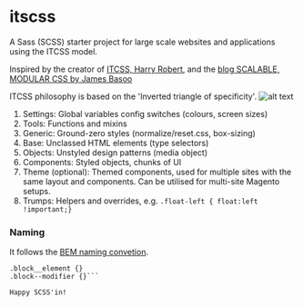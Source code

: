 # itscss
A Sass (SCSS) starter project for large scale websites and applications using the ITCSS model.

Inspired by the creator of [ITCSS, Harry Robert](https://www.youtube.com/watch?v=1OKZOV-iLj4), and the [blog SCALABLE, MODULAR CSS by James Basoo](http://www.gpmd.co.uk/blog/scalable-css/)

ITCSS philosophy is based on the 'Inverted triangle of specificity'.
![alt text](https://hackpad-attachments.s3.amazonaws.com/hackpad.com_PIPWVUMv6rB_p.296099_1420807134466_itcss.jpg "The Holy Triangle!")

1. Settings: Global variables config switches (colours, screen sizes)
2. Tools: Functions and mixins
3. Generic: Ground-zero styles (normalize/reset.css, box-sizing)
4. Base: Unclassed HTML elements (type selectors)
5. Objects: Unstyled design patterns (media object)
6. Components: Styled objects, chunks of UI
7. Theme (optional): Themed components, used for multiple sites with the same layout and components. Can be utilised for multi-site Magento setups.
8. Trumps: Helpers and overrides, e.g. ```.float-left { float:left !important;}```

### Naming
It follows the [BEM naming convetion](http://csswizardry.com/2013/01/mindbemding-getting-your-head-round-bem-syntax/).
```.block {}
.block__element {}
.block--modifier {}```

Happy SCSS'in!
